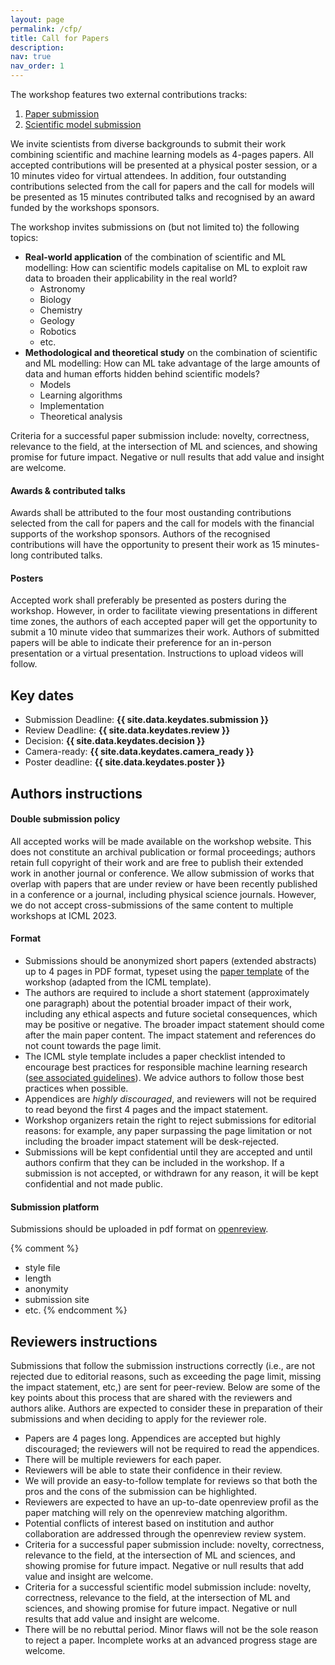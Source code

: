 ```yaml
---
layout: page
permalink: /cfp/
title: Call for Papers
description:
nav: true
nav_order: 1
---
```

The workshop features two external contributions tracks:
1. [Paper submission](/2023/cfp/)
2. [Scientific model submission](/2023/cfsm/)

We invite scientists from diverse backgrounds to submit their work combining scientific and machine learning models as 4-pages papers. All accepted contributions will be presented at a physical poster session, or a 10 minutes video for virtual attendees. In addition, four outstanding contributions selected from the call for papers and the call for models will be presented as 15 minutes contributed talks and recognised by an award funded by the workshops sponsors.

The workshop invites submissions on (but not limited to) the following topics:

- **Real-world application** of the combination of scientific and ML modelling: How can scientific models capitalise on ML to exploit raw data to broaden their applicability in the real world?
    - Astronomy
    - Biology
    - Chemistry
    - Geology
    - Robotics
    - etc.
- **Methodological and theoretical study** on the combination of scientific and ML modelling: How can ML take advantage of the large amounts of data and human efforts hidden behind scientific models?
    - Models
    - Learning algorithms
    - Implementation
    - Theoretical analysis

Criteria for a successful paper submission include: novelty, correctness, relevance to the field, at the intersection of ML and sciences, and showing promise for future impact. Negative or null results that add value and insight are welcome.

#### Awards & contributed talks
Awards shall be attributed to the four most oustanding contributions selected from the call for papers and the call for models with the financial supports of the workshop sponsors. Authors of the recognised contributions will have the opportunity to present their work as 15 minutes-long contributed talks.

#### Posters
Accepted work shall preferably be presented as posters during the workshop. However, in order to facilitate viewing presentations in different time zones, the authors of each accepted paper will get the opportunity to submit a 10 minute video that summarizes their work. Authors of submitted papers will be able to indicate their preference for an in-person presentation or a virtual presentation. Instructions to upload videos will follow.


## Key dates

- Submission Deadline: **{{ site.data.keydates.submission }}**
- Review Deadline: **{{ site.data.keydates.review }}**
- Decision: **{{ site.data.keydates.decision }}**
- Camera-ready: **{{ site.data.keydates.camera_ready }}**
- Poster deadline: **{{ site.data.keydates.poster }}**

## Authors instructions

#### Double submission policy

All accepted works will be made available on the workshop website. This does not constitute an archival publication or formal proceedings; authors retain full copyright of their work and are free to publish their extended work in another journal or conference. We allow submission of works that overlap with papers that are under review or have been recently published in a conference or a journal, including physical science journals. However, we do not accept cross-submissions of the same content to multiple workshops at ICML 2023.

#### Format
- Submissions should be anonymized short papers (extended abstracts) up to 4 pages in PDF format, typeset using the [paper template](/2023/assets/synsml2023_template.zip) of the workshop (adapted from the ICML template).
- The authors are required to include a short statement (approximately one paragraph) about the potential broader impact of their work, including any ethical aspects and future societal consequences, which may be positive or negative. The broader impact statement should come after the main paper content. The impact statement and references do not count towards the page limit.
- The ICML style template includes a paper checklist intended to encourage best practices for responsible machine learning research ([see associated guidelines](https://icml.cc/Conferences/2023/PaperGuidelines)). We advice authors to follow those best practices when possible.
- Appendices are *highly discouraged*, and reviewers will not be required to read beyond the first 4 pages and the impact statement.
- Workshop organizers retain the right to reject submissions for editorial reasons: for example, any paper surpassing the page limitation or not including the broader impact statement will be desk-rejected.
- Submissions will be kept confidential until they are accepted and until authors confirm that they can be included in the workshop. If a submission is not accepted, or withdrawn for any reason, it will be kept confidential and not made public.

#### Submission platform
Submissions should be uploaded in pdf format on [openreview](https://openreview.net/group?id=ICML.cc/2023/Workshop/SynS_and_ML).

{% comment %}
- style file
- length
- anonymity
- submission site
- etc.
{% endcomment %}
## Reviewers instructions
Submissions that follow the submission instructions correctly (i.e., are not rejected due to editorial reasons, such as exceeding the page limit, missing the impact statement, etc,) are sent for peer-review. Below are some of the key points about this process that are shared with the reviewers and authors alike. Authors are expected to consider these in preparation of their submissions and when deciding to apply for the reviewer role.

- Papers are 4 pages long. Appendices are accepted but highly discouraged; the reviewers will not be required to read the appendices.
- There will be multiple reviewers for each paper.
- Reviewers will be able to state their confidence in their review.
- We will provide an easy-to-follow template for reviews so that both the pros and the cons of the submission can be highlighted.
- Reviewers are expected to have an up-to-date openreview profil as the paper matching will rely on the openreview matching algorithm.
- Potential conflicts of interest based on institution and author collaboration are addressed through the openreview review system.
- Criteria for a successful paper submission include: novelty, correctness, relevance to the field, at the intersection of ML and sciences, and showing promise for future impact. Negative or null results that add value and insight are welcome.
- Criteria for a successful scientific model submission include: novelty, correctness, relevance to the field, at the intersection of ML and sciences, and showing promise for future impact. Negative or null results that add value and insight are welcome.
- There will be no rebuttal period. Minor flaws will not be the sole reason to reject a paper. Incomplete works at an advanced progress stage are welcome.